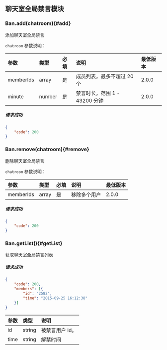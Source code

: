 ## 聊天室全局禁言模块

### Ban.add(chatroom){#add}

添加聊天室全局禁言

`chatroom` 参数说明：

| 参数   	 |	类型		| 必填	| 说明 							|最低版本		|
| :----------|:--------	|:-----	|:------------------------------|:-------- |
|	memberIds |	array	|	是 	| 成员列表，最多不超过 20 个		|2.0.0|
|	minute |	number	|	是 	| 禁言时长，范围 1 - 43200 分钟	| 2.0.0|

##### 请求成功

```json
{
    "code": 200
}
```

### Ban.remove(chatroom){#remove}

删除聊天室全局禁言

`chatroom` 参数说明：

| 参数   	 |	类型		| 必填	| 说明 							|最低版本		|
| :----------|:--------	|:-----	|:------------------------------|:-------- |
|	memberIds|	array	|	是 	| 移除多个用户 					| 2.0.0 |

##### 请求成功

```json
{
    "code": 200
}
```
### Ban.getList(){#getList}

获取聊天室全局禁言列表

##### 请求成功

```json
{
	"code": 200,
	"members": [{
		"id": "2582",
		"time": "2015-09-25 16:12:38"
	}]
}
```
| 参数   	 |	类型		| 说明 							
| :----------|:--------	|:------------------------------
|	id 		 |	string	| 被禁言用户 Id。						
|	time	 |	string	| 解禁时间						
